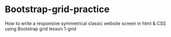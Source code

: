 # Bootstrap-grid-practice
How to write a responsive symmetrical classic website screen in html &amp; CSS using Bootstrap grid
lesson 1-grid

